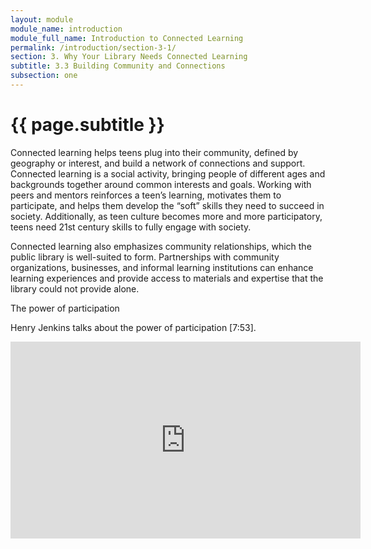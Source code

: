 ```yaml
---
layout: module
module_name: introduction
module_full_name: Introduction to Connected Learning
permalink: /introduction/section-3-1/
section: 3. Why Your Library Needs Connected Learning
subtitle: 3.3 Building Community and Connections
subsection: one
---
```


# {{ page.subtitle }}

Connected learning helps teens plug into their community, defined by geography or interest, and build a network of connections and support. Connected learning is a social activity, bringing people of different ages and backgrounds together around common interests and goals. Working with peers and mentors reinforces a teen’s learning, motivates them to participate, and helps them develop the “soft” skills they need to succeed in society. Additionally, as teen culture becomes more and more participatory, teens need 21st century skills to fully engage with society. 

Connected learning also emphasizes community relationships, which the public library is well-suited to form. Partnerships with community organizations, businesses, and informal learning institutions can enhance learning experiences and provide access to materials and expertise that the library could not provide alone.  

<div class="explanatory">
<p class="box-title">The power of participation</p>
<p>Henry Jenkins talks about the power of participation [7:53]. </p>
<iframe width="560" height="315" src="https://www.youtube.com/embed/1gPm-c1wRsQ" frameborder="0" allow="autoplay; encrypted-media" allowfullscreen></iframe>
</div>
